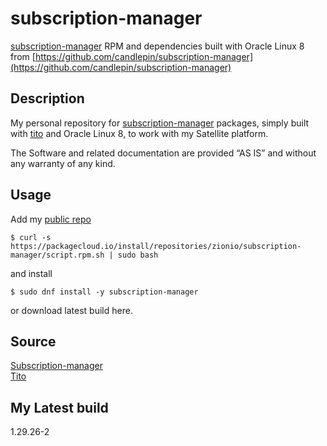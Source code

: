 # subscription-manager

[subscription-manager](https://github.com/candlepin/subscription-manager) RPM and dependencies built with Oracle Linux 8 from [https://github.com/candlepin/subscription-manager](https://github.com/candlepin/subscription-manager)

## Description

My personal repository for [subscription-manager](https://github.com/candlepin/subscription-manager) packages, simply built with [tito](https://github.com/rpm-software-management/tito) and Oracle Linux 8, to work with my Satellite platform.

The Software and related documentation are provided “AS IS” and without any warranty of any kind.

## Usage

Add my [public repo](https://packagecloud.io/zionio/subscription-manager)

`$ curl -s https://packagecloud.io/install/repositories/zionio/subscription-manager/script.rpm.sh | sudo bash`

and install

`$ sudo dnf install -y subscription-manager`

or download latest build here.

## Source

[Subscription-manager](https://github.com/candlepin/subscription-manager)  
[Tito](https://github.com/rpm-software-management/tito)

## My Latest build

1.29.26-2
